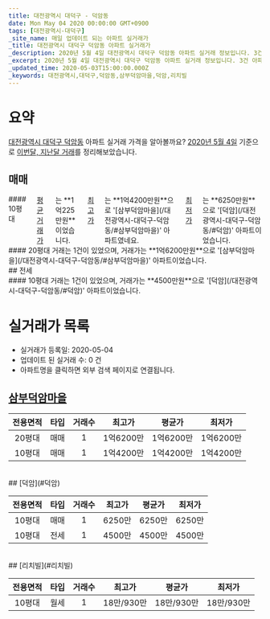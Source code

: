 ```yaml
---
title: 대전광역시 대덕구 - 덕암동
date: Mon May 04 2020 00:00:00 GMT+0900
tags: [대전광역시-대덕구]
_site_name: 매일 업데이트 되는 아파트 실거래가
_title: 대전광역시 대덕구 덕암동 아파트 실거래가
_description: 2020년 5월 4일 대전광역시 대덕구 덕암동 아파트 실거래 정보입니다. 3건 아파트 정보가 있습니다.
_excerpt: 2020년 5월 4일 대전광역시 대덕구 덕암동 아파트 실거래 정보입니다. 3건 아파트 정보가 있습니다.
_updated_time: 2020-05-03T15:00:00.000Z
_keywords: 대전광역시,대덕구,덕암동,삼부덕암마을,덕암,리치빌
---
```





# 요약
<ins>대전광역시 대덕구 덕암동</ins> 아파트 실거래 가격을 알아볼까요? <ins>2020년 5월 4일</ins> 기준으로 <ins>이번달, 지난달 거래</ins>를 정리해보았습니다.

## 매매
<div class="container">
<div class="six columns" markdown="1">
#### 10평대
<ins>평균 거래가</ins>는 **1억225만원**이었습니다. <ins>최고가</ins>는 **1억4200만원**으로 '[삼부덕암마을](/대전광역시-대덕구-덕암동/#삼부덕암마을)' 아파트였네요. <ins>최저가</ins>는 **6250만원**으로 '[덕암](/대전광역시-대덕구-덕암동/#덕암)' 아파트이었습니다.
</div>
<div class="six columns" markdown="1">
#### 20평대
거래는 1건이 있었으며, 거래가는 **1억6200만원**으로 '[삼부덕암마을](/대전광역시-대덕구-덕암동/#삼부덕암마을)' 아파트이었습니다.
</div>
</div>
## 전세
<div class="container">
<div class="twelve columns" markdown="1">
#### 10평대
거래는 1건이 있었으며, 거래가는 **4500만원**으로 '[덕암](/대전광역시-대덕구-덕암동/#덕암)' 아파트이었습니다.
</div>
</div>



# 실거래가 목록
- 실거래가 등록일: 2020-05-04
- 업데이트 된 실거래 수: 0 건
- 아파트명을 클릭하면 외부 검색 페이지로 연결됩니다.

## [삼부덕암마을](#삼부덕암마을)

|전용면적|타입|거래수|최고가|평균가|최저가|
|:---:|:---:|:---:|:---:|:---:|:---:|
|20평대|<span class="deal-type-1">매매</span>|1|1억6200만|1억6200만|1억6200만|
|10평대|<span class="deal-type-1">매매</span>|1|1억4200만|1억4200만|1억4200만|

<br/>
## [덕암](#덕암)

|전용면적|타입|거래수|최고가|평균가|최저가|
|:---:|:---:|:---:|:---:|:---:|:---:|
|10평대|<span class="deal-type-1">매매</span>|1|6250만|6250만|6250만|
|10평대|<span class="deal-type-2">전세</span>|1|4500만|4500만|4500만|

<br/>
## [리치빌](#리치빌)

|전용면적|타입|거래수|최고가|평균가|최저가|
|:---:|:---:|:---:|:---:|:---:|:---:|
|10평대|<span class="deal-type-3">월세</span>|1|18만/930만|18만/930만|18만/930만|

<br/>



